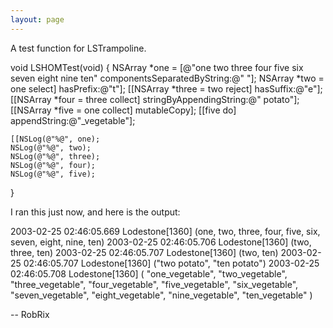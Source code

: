 ```yaml
---
layout: page
---
```




A test function for LSTrampoline.

    
void LSHOMTest(void)
{
	NSArray *one = [@"one two three four five six seven eight nine ten" componentsSeparatedByString:@" "];
	NSArray *two = one select] hasPrefix:@"t"];
	[[NSArray *three = two reject] hasSuffix:@"e"];
	[[NSArray *four = three collect] stringByAppendingString:@" potato"];
	[[NSArray *five = one collect] mutableCopy];
	[[five do] appendString:@"_vegetable"];
	
	[[NSLog(@"%@", one);
	NSLog(@"%@", two);
	NSLog(@"%@", three);
	NSLog(@"%@", four);
	NSLog(@"%@", five);
}


I ran this just now, and here is the output:

    
2003-02-25 02:46:05.669 Lodestone[1360] (one, two, three, four, five, six, seven, eight, nine, ten)
2003-02-25 02:46:05.706 Lodestone[1360] (two, three, ten)
2003-02-25 02:46:05.707 Lodestone[1360] (two, ten)
2003-02-25 02:46:05.707 Lodestone[1360] ("two potato", "ten potato")
2003-02-25 02:46:05.708 Lodestone[1360] (
    "one_vegetable", 
    "two_vegetable", 
    "three_vegetable", 
    "four_vegetable", 
    "five_vegetable", 
    "six_vegetable", 
    "seven_vegetable", 
    "eight_vegetable", 
    "nine_vegetable", 
    "ten_vegetable"
)


-- RobRix
